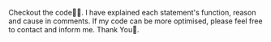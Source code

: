 Checkout the code👨‍💻.
I have explained each statement's function, reason and cause in comments.
If my code can be more optimised, please feel free to contact and inform me.
Thank You💐.
